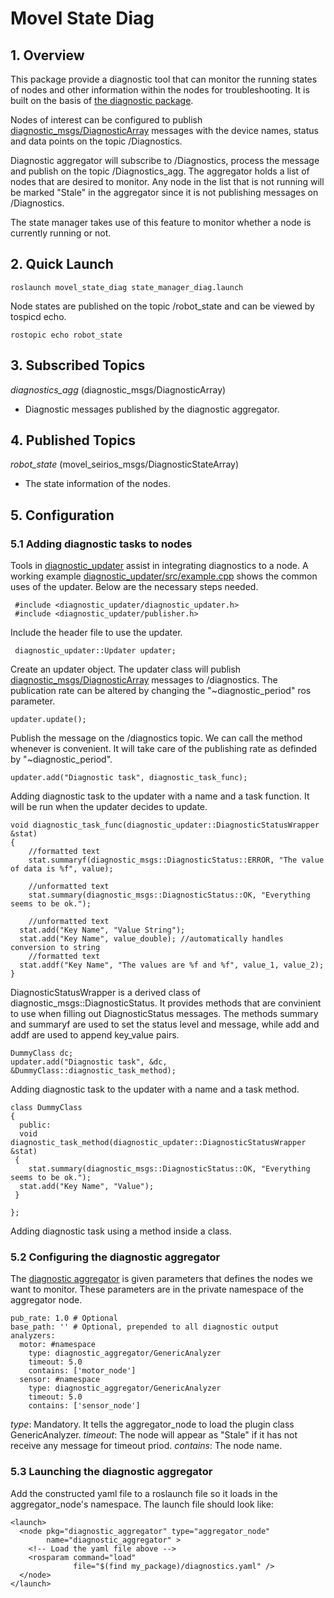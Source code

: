 # Movel State Diag

## 1. Overview

This package provide a diagnostic tool that can monitor the running states of nodes and other information within the nodes for troubleshooting. It is built on the basis of [the diagnostic package](http://wiki.ros.org/diagnostics).

Nodes of interest can be configured to publish [diagnostic_msgs/DiagnosticArray](http://docs.ros.org/api/diagnostic_msgs/html/msg/DiagnosticArray.html) messages with the device names, status and data points on the topic /Diagnostics.

Diagnostic aggregator will subscribe to /Diagnostics, process the message and publish on the topic /Diagnostics_agg. The aggregator holds a list of nodes that are desired to monitor. Any node in the list that is not running will be marked "Stale" in the aggregator since it is not publishing messages on /Diagnostics.

The state manager takes use of this feature to monitor whether a node is currently running or not.

## 2. Quick Launch

```
roslaunch movel_state_diag state_manager_diag.launch
```
Node states are published on the topic /robot_state and can be viewed by tospicd echo.

```
rostopic echo robot_state
```
## 3. Subscribed Topics

*diagnostics_agg* (diagnostic_msgs/DiagnosticArray)
* Diagnostic messages published by the diagnostic aggregator.

## 4. Published Topics

*robot_state* (movel_seirios_msgs/DiagnosticStateArray)
* The state information of the nodes.

## 5. Configuration

### 5.1 Adding diagnostic tasks to nodes

Tools in [diagnostic_updater](http://wiki.ros.org/diagnostic_updater?distro=melodic) assist in integrating diagnostics to a node. 
A working example [diagnostic_updater/src/example.cpp](https://docs.ros.org/api/diagnostic_updater/html/example_8cpp_source.html) shows the common uses of the updater. Below are the necessary steps needed.

``` 
 #include <diagnostic_updater/diagnostic_updater.h>
 #include <diagnostic_updater/publisher.h>
```
Include the header file to use the updater.

```
 diagnostic_updater::Updater updater;
```
Create an updater object. The updater class will publish [diagnostic_msgs/DiagnosticArray](http://docs.ros.org/api/diagnostic_msgs/html/msg/DiagnosticArray.html) messages to /diagnostics. The publication rate can be altered by changing the "~diagnostic_period" ros parameter.

```
updater.update();
```
Publish the message on the /diagnostics topic. We can call the method whenever is convenient. It will take care of the publishing rate as definded by "~diagnostic_period".

```
updater.add("Diagnostic task", diagnostic_task_func);

```

Adding diagnostic task to the updater with a name and a task function. It will be run when the updater decides to update.


```
void diagnostic_task_func(diagnostic_updater::DiagnosticStatusWrapper &stat)
{
	//formatted text
	stat.summaryf(diagnostic_msgs::DiagnosticStatus::ERROR, "The value of data is %f", value);

	//unformatted text
	stat.summary(diagnostic_msgs::DiagnosticStatus::OK, "Everything seems to be ok.");

	//unformatted text
  stat.add("Key Name", "Value String");
  stat.add("Key Name", value_double); //automatically handles conversion to string
	//formatted text
  stat.addf("Key Name", "The values are %f and %f", value_1, value_2);
}

```

DiagnosticStatusWrapper is a derived class of diagnostic_msgs::DiagnosticStatus. It provides methods that are convinient to use when filling out DiagnosticStatus messages. The methods summary and summaryf are used to set the status level and message, while add and addf are used to append key_value pairs.

```
DummyClass dc;
updater.add("Diagnostic task", &dc, &DummyClass::diagnostic_task_method);

```
Adding diagnostic task to the updater with a name and a task method.

```
class DummyClass
{
  public:
  void diagnostic_task_method(diagnostic_updater::DiagnosticStatusWrapper &stat)
 {
	stat.summary(diagnostic_msgs::DiagnosticStatus::OK, "Everything seems to be ok.");
  stat.add("Key Name", "Value");
 }

};

```
Adding diagnostic task using a method inside a class.

### 5.2 Configuring the diagnostic aggregator
The [diagnostic aggregator](http://wiki.ros.org/diagnostic_aggregator?distro=melodic) is given parameters that defines the nodes we want to monitor. These parameters are in the private namespace of the aggregator node.

```
pub_rate: 1.0 # Optional
base_path: '' # Optional, prepended to all diagnostic output
analyzers:
  motor: #namespace
    type: diagnostic_aggregator/GenericAnalyzer
    timeout: 5.0
    contains: ['motor_node']
  sensor: #namespace
    type: diagnostic_aggregator/GenericAnalyzer
    timeout: 5.0
    contains: ['sensor_node']
```

*type*: Mandatory. It tells the aggregator_node to load the plugin class GenericAnalyzer.
*timeout*: The node will appear as "Stale" if it has not receive any message for timeout priod.
*contains*: The node name.

### 5.3 Launching the diagnostic aggregator
Add the constructed yaml file to a roslaunch file so it loads in the aggregator_node's namespace.
The launch file should look like:

```
<launch>
  <node pkg="diagnostic_aggregator" type="aggregator_node"
        name="diagnostic_aggregator" >
    <!-- Load the yaml file above -->
    <rosparam command="load" 
              file="$(find my_package)/diagnostics.yaml" />
  </node>
</launch>

```
